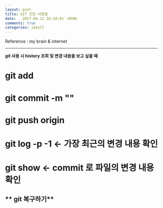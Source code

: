 ```yaml
---
layout: post
title: GIT 간단 사용법
date:   2017-04-11 16:10:01 -0500
comments: true
categories: jekyll
---
```


Reference : my brain & internet


---
**git 사용 시 history 조회 및 변경 내용을 보고 싶을 때**
# git add <filename>

# git commit -m "<comment>"

# git push origin <branch name>

# git log -p -1 <- 가장 최근의 변경 내용 확인

# git show <commitid> <- commit 로 파일의 변경 내용 확인
 
** git 복구하기**
---



